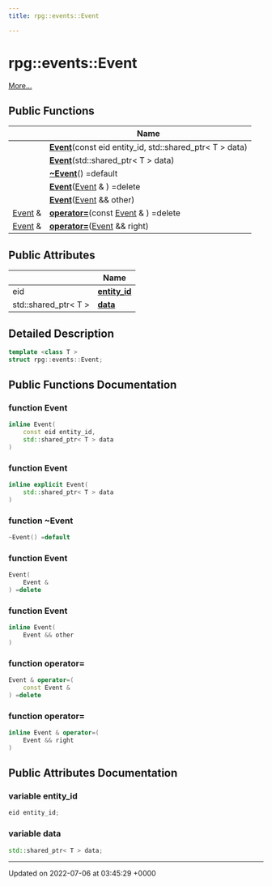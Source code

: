 ```yaml
---
title: rpg::events::Event

---
```


# rpg::events::Event



 [More...](#detailed-description)

## Public Functions

|                | Name           |
| -------------- | -------------- |
| | **[Event](/engine/Classes/structrpg_1_1events_1_1_event/#function-event)**(const eid entity_id, std::shared_ptr< T > data) |
| | **[Event](/engine/Classes/structrpg_1_1events_1_1_event/#function-event)**(std::shared_ptr< T > data) |
| | **[~Event](/engine/Classes/structrpg_1_1events_1_1_event/#function-~event)**() =default |
| | **[Event](/engine/Classes/structrpg_1_1events_1_1_event/#function-event)**([Event](/engine/Classes/structrpg_1_1events_1_1_event/) & ) =delete |
| | **[Event](/engine/Classes/structrpg_1_1events_1_1_event/#function-event)**([Event](/engine/Classes/structrpg_1_1events_1_1_event/) && other) |
| [Event](/engine/Classes/structrpg_1_1events_1_1_event/) & | **[operator=](/engine/Classes/structrpg_1_1events_1_1_event/#function-operator=)**(const [Event](/engine/Classes/structrpg_1_1events_1_1_event/) & ) =delete |
| [Event](/engine/Classes/structrpg_1_1events_1_1_event/) & | **[operator=](/engine/Classes/structrpg_1_1events_1_1_event/#function-operator=)**([Event](/engine/Classes/structrpg_1_1events_1_1_event/) && right) |

## Public Attributes

|                | Name           |
| -------------- | -------------- |
| eid | **[entity_id](/engine/Classes/structrpg_1_1events_1_1_event/#variable-entity-id)**  |
| std::shared_ptr< T > | **[data](/engine/Classes/structrpg_1_1events_1_1_event/#variable-data)**  |

## Detailed Description

```cpp
template <class T >
struct rpg::events::Event;
```

## Public Functions Documentation

### function Event

```cpp
inline Event(
    const eid entity_id,
    std::shared_ptr< T > data
)
```


### function Event

```cpp
inline explicit Event(
    std::shared_ptr< T > data
)
```


### function ~Event

```cpp
~Event() =default
```


### function Event

```cpp
Event(
    Event & 
) =delete
```


### function Event

```cpp
inline Event(
    Event && other
)
```


### function operator=

```cpp
Event & operator=(
    const Event & 
) =delete
```


### function operator=

```cpp
inline Event & operator=(
    Event && right
)
```


## Public Attributes Documentation

### variable entity_id

```cpp
eid entity_id;
```


### variable data

```cpp
std::shared_ptr< T > data;
```


-------------------------------

Updated on 2022-07-06 at 03:45:29 +0000